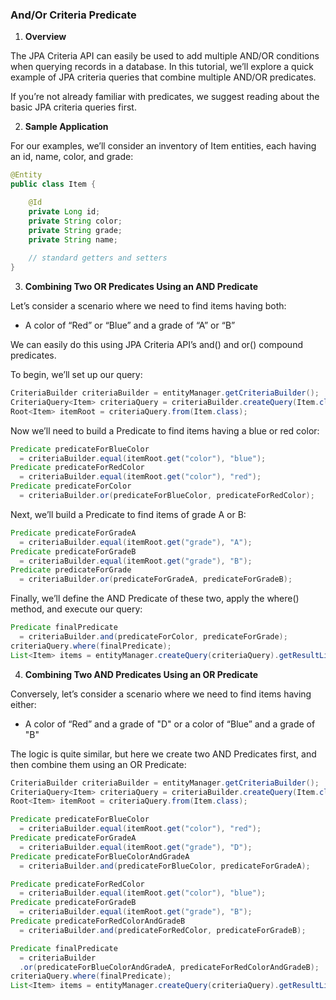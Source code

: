 ### And/Or Criteria Predicate

1. **Overview**

The JPA Criteria API can easily be used to add multiple AND/OR conditions when querying records in a database. In this tutorial, we’ll explore a quick example of JPA criteria queries that combine multiple AND/OR predicates.

If you’re not already familiar with predicates, we suggest reading about the basic JPA criteria queries first.

2. **Sample Application**

For our examples, we’ll consider an inventory of Item entities, each having an id, name, color, and grade:

```java
@Entity
public class Item {

    @Id
    private Long id;
    private String color;
    private String grade;
    private String name;
    
    // standard getters and setters
}
```

3. **Combining Two OR Predicates Using an AND Predicate**

Let’s consider a scenario where we need to find items having both:

- A color of “Red” or “Blue” and a grade of “A” or “B”

We can easily do this using JPA Criteria API’s and() and or() compound predicates.

To begin, we’ll set up our query:

```java
CriteriaBuilder criteriaBuilder = entityManager.getCriteriaBuilder();
CriteriaQuery<Item> criteriaQuery = criteriaBuilder.createQuery(Item.class);
Root<Item> itemRoot = criteriaQuery.from(Item.class);
```

Now we’ll need to build a Predicate to find items having a blue or red color:

```java
Predicate predicateForBlueColor
  = criteriaBuilder.equal(itemRoot.get("color"), "blue");
Predicate predicateForRedColor
  = criteriaBuilder.equal(itemRoot.get("color"), "red");
Predicate predicateForColor
  = criteriaBuilder.or(predicateForBlueColor, predicateForRedColor);
```

Next, we’ll build a Predicate to find items of grade A or B:

```java
Predicate predicateForGradeA
  = criteriaBuilder.equal(itemRoot.get("grade"), "A");
Predicate predicateForGradeB
  = criteriaBuilder.equal(itemRoot.get("grade"), "B");
Predicate predicateForGrade
  = criteriaBuilder.or(predicateForGradeA, predicateForGradeB);
```

Finally, we’ll define the AND Predicate of these two, apply the where() method, and execute our query:

```java
Predicate finalPredicate
  = criteriaBuilder.and(predicateForColor, predicateForGrade);
criteriaQuery.where(finalPredicate);
List<Item> items = entityManager.createQuery(criteriaQuery).getResultList();
```

4. **Combining Two AND Predicates Using an OR Predicate**

Conversely, let’s consider a scenario where we need to find items having either:

- A color of “Red” and a grade of "D" or a color of “Blue” and a grade of "B"

The logic is quite similar, but here we create two AND Predicates first, and then combine them using an OR Predicate:

```java
CriteriaBuilder criteriaBuilder = entityManager.getCriteriaBuilder();
CriteriaQuery<Item> criteriaQuery = criteriaBuilder.createQuery(Item.class);
Root<Item> itemRoot = criteriaQuery.from(Item.class);

Predicate predicateForBlueColor
  = criteriaBuilder.equal(itemRoot.get("color"), "red");
Predicate predicateForGradeA
  = criteriaBuilder.equal(itemRoot.get("grade"), "D");
Predicate predicateForBlueColorAndGradeA
  = criteriaBuilder.and(predicateForBlueColor, predicateForGradeA);

Predicate predicateForRedColor
  = criteriaBuilder.equal(itemRoot.get("color"), "blue");
Predicate predicateForGradeB
  = criteriaBuilder.equal(itemRoot.get("grade"), "B");
Predicate predicateForRedColorAndGradeB
  = criteriaBuilder.and(predicateForRedColor, predicateForGradeB);

Predicate finalPredicate
  = criteriaBuilder
  .or(predicateForBlueColorAndGradeA, predicateForRedColorAndGradeB);
criteriaQuery.where(finalPredicate);
List<Item> items = entityManager.createQuery(criteriaQuery).getResultList();
```
